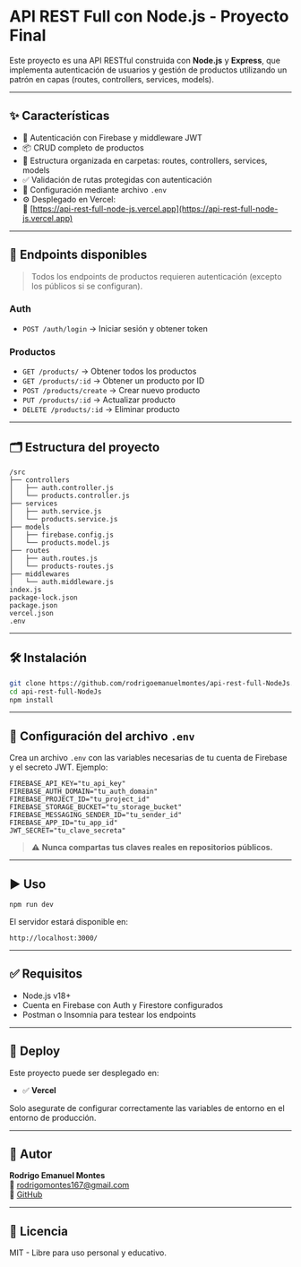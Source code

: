 # API REST Full con Node.js - Proyecto Final

Este proyecto es una API RESTful construida con **Node.js** y **Express**, que implementa autenticación de usuarios y gestión de productos utilizando un patrón en capas (routes, controllers, services, models).

---

## ✨ Características

- 🔐 Autenticación con Firebase y middleware JWT
- 📦 CRUD completo de productos
- 🧱 Estructura organizada en carpetas: routes, controllers, services, models
- ✅ Validación de rutas protegidas con autenticación
- 📁 Configuración mediante archivo `.env`
- ⚙️ Desplegado en Vercel:  
  🔗 [https://api-rest-full-node-js.vercel.app](https://api-rest-full-node-js.vercel.app)

---

## 🧾 Endpoints disponibles

> Todos los endpoints de productos requieren autenticación (excepto los públicos si se configuran).

### Auth

- `POST /auth/login` → Iniciar sesión y obtener token

### Productos

- `GET /products/` → Obtener todos los productos  
- `GET /products/:id` → Obtener un producto por ID  
- `POST /products/create` → Crear nuevo producto  
- `PUT /products/:id` → Actualizar producto  
- `DELETE /products/:id` → Eliminar producto  

---

## 🗂 Estructura del proyecto

```
/src
├── controllers
│   ├── auth.controller.js
│   └── products.controller.js
├── services
│   ├── auth.service.js
│   └── products.service.js
├── models
│   ├── firebase.config.js
│   └── products.model.js
├── routes
│   ├── auth.routes.js
│   └── products-routes.js
├── middlewares
│   └── auth.middleware.js
index.js
package-lock.json
package.json
vercel.json
.env
```

---

## 🛠 Instalación

```bash
git clone https://github.com/rodrigoemanuelmontes/api-rest-full-NodeJs.git
cd api-rest-full-NodeJs
npm install
```

---

## 🔐 Configuración del archivo `.env`

Crea un archivo `.env` con las variables necesarias de tu cuenta de Firebase y el secreto JWT. Ejemplo:

```env
FIREBASE_API_KEY="tu_api_key"
FIREBASE_AUTH_DOMAIN="tu_auth_domain"
FIREBASE_PROJECT_ID="tu_project_id"
FIREBASE_STORAGE_BUCKET="tu_storage_bucket"
FIREBASE_MESSAGING_SENDER_ID="tu_sender_id"
FIREBASE_APP_ID="tu_app_id"
JWT_SECRET="tu_clave_secreta"
```

> ⚠️ **Nunca compartas tus claves reales en repositorios públicos.**

---

## ▶️ Uso

```bash
npm run dev
```

El servidor estará disponible en:

```
http://localhost:3000/
```

---

## ✅ Requisitos

- Node.js v18+
- Cuenta en Firebase con Auth y Firestore configurados
- Postman o Insomnia para testear los endpoints

---

## 🚀 Deploy

Este proyecto puede ser desplegado en:

- ✅ **Vercel**  

Solo asegurate de configurar correctamente las variables de entorno en el entorno de producción.

---

## 📌 Autor

**Rodrigo Emanuel Montes**  
📧 rodrigomontes167@gmail.com  
💼 [GitHub](https://github.com/rodrigoemanuelmontes)

---

## 🪪 Licencia

MIT - Libre para uso personal y educativo.
